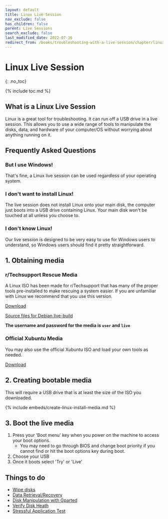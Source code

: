 ```yaml
---
layout: default
title: Linux Live Session
nav_exclude: false
has_children: false
parent: Live Sessions
search_exclude: false
last_modified_date: 2022-07-16
redirect_from: /books/troubleshooting-with-a-live-session/chapter/linux-live-environment
---
```

# Linux Live Session
{: .no_toc}

{% include toc.md %}
## What is a Linux Live Session

Linux is a great tool for troubleshooting. It can run off a USB drive in a live session. This allows you to use a wide range of tools to manipulate the disks, data, and hardware of your computer/OS without worrying about anything running on it.

## Frequently Asked Questions
### But I use Windows!
That's fine, a Linux live session can be used regardless of your operating system.
### I don't want to install Linux!
The live session does not install Linux onto your main disk, the computer just boots into a USB drive containing Linux. Your main disk won't be touched at all unless you choose to.
### I don't know Linux!
Our live session is designed to be very easy to use for Windows users to understand, so Windows users should find it pretty straightforward.

## 1. Obtaining media
### r/Techsupport Rescue Media
A Linux ISO has been made for r/Techsupport that has many of the proper tools pre-installed to make rescuing a system easier. If you are unfamiliar with Linux we recommend that you use this version. 

[Download](https://github.com/r-Techsupport/rTS_Debian/releases/latest/download/rTS_RescueMedia.iso)

[Source files for Debian live-build](https://github.com/r-Techsupport/rTS_Debian)

**The username and password for the media is `user` and `live`**

### Official Xubuntu Media
You may also use the official Xubuntu ISO and load your own tools as needed.

[Download](https://xubuntu.org/download/)

## 2. Creating bootable media
This will require a USB drive that is at least the size of the ISO you downloaded.

{% include embeds/create-linux-install-media.md %}

## 3. Boot the live media
1. Press your 'Boot menu' key when you power on the machine to access your boot options.
	* You may need to go through BIOS and change boot priority if you cannot find or hit the boot options key during boot.
2. Choose your USB
3. Once it boots select 'Try' or 'Live'

## Things to do
* [Wipe disks](/docs/disks/disk-wipe)
* [Data Retrieval/Recovery](/docs/disks/data-retrieval)
* [Disk Manipulation with Gparted](/docs/disks/gparted)
* [Verify Disk Heath](/docs/disks/disk-health#smartmontools)
* [Stressful Application Test](/docs/guides/memtest/stressapptest)
